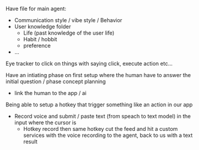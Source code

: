 
Have file for main agent:
- Communication style / vibe style / Behavior
- User knowledge folder
  - Life (past knowledge of the user life)
  - Habit / hobbit
  - preference
- ... 



Eye tracker to click on things with saying click, execute action etc...


Have an intiating phase on first setup where the human have to answer the initial question / phase concept planning
- link the human to the app / ai


Being able to setup a hotkey that trigger something like an action in our app
  - Record voice and submit / paste text (from speach to text model) in the input where the cursor is
    - Hotkey record then same hotkey cut the feed and hit a custom services with the voice recording to the agent, back to us with a text result